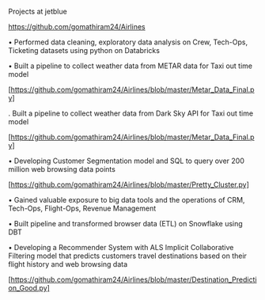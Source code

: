 Projects at jetblue



https://github.com/gomathiram24/Airlines





•	Performed data cleaning, exploratory data analysis on Crew, Tech-Ops, Ticketing datasets using python on Databricks








•	Built a pipeline to collect weather data from METAR data for Taxi out time model

[https://github.com/gomathiram24/Airlines/blob/master/Metar_Data_Final.py]






. 	Built a pipeline to collect weather data from Dark Sky API for Taxi out time model

[https://github.com/gomathiram24/Airlines/blob/master/Metar_Data_Final.py]






•	Developing Customer Segmentation model and SQL to query over 200 million web browsing data points 

[https://github.com/gomathiram24/Airlines/blob/master/Pretty_Cluster.py]







•	Gained valuable exposure to big data tools and the operations of CRM, Tech-Ops, Flight-Ops, Revenue Management






•	Built pipeline and transformed browser data (ETL) on Snowflake using DBT








•	Developing a Recommender System with ALS Implicit Collaborative Filtering model that predicts customers travel destinations based on their flight history and web browsing data

[https://github.com/gomathiram24/Airlines/blob/master/Destination_Prediction_Good.py]

